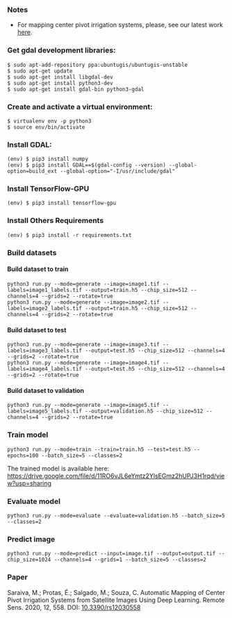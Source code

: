 ### Notes

* For mapping center pivot irrigation systems, please, see our latest work [here](https://github.com/mapbiomas-brazil/irrigation/tree/master/center-pivot-irrigation-systems).

### Get gdal development libraries:

```
$ sudo apt-add-repository ppa:ubuntugis/ubuntugis-unstable
$ sudo apt-get update
$ sudo apt-get install libgdal-dev
$ sudo apt-get install python3-dev
$ sudo apt-get install gdal-bin python3-gdal
```

### Create and activate a virtual environment:

```
$ virtualenv env -p python3
$ source env/bin/activate
```

### Install GDAL:

```
(env) $ pip3 install numpy
(env) $ pip3 install GDAL==$(gdal-config --version) --global-option=build_ext --global-option="-I/usr/include/gdal"
```

### Install TensorFlow-GPU
```
(env) $ pip3 install tensorflow-gpu
```

### Install Others Requirements

```
(env) $ pip3 install -r requirements.txt
```


### Build datasets
#### Build dataset to train
```
python3 run.py --mode=generate --image=image1.tif --labels=image1_labels.tif --output=train.h5 --chip_size=512 --channels=4 --grids=2 --rotate=true
python3 run.py --mode=generate --image=image2.tif --labels=image2_labels.tif --output=train.h5 --chip_size=512 --channels=4 --grids=2 --rotate=true

```

#### Build dataset to test
```
python3 run.py --mode=generate --image=image3.tif --labels=image3_labels.tif --output=test.h5 --chip_size=512 --channels=4 --grids=2 --rotate=true
python3 run.py --mode=generate --image=image4.tif --labels=image4_labels.tif --output=test.h5 --chip_size=512 --channels=4 --grids=2 --rotate=true

```

#### Build dataset to validation
```
python3 run.py --mode=generate --image=image5.tif --labels=image5_labels.tif --output=validation.h5 --chip_size=512 --channels=4 --grids=2 --rotate=true
```

### Train model

```
python3 run.py --mode=train --train=train.h5 --test=test.h5 --epochs=100 --batch_size=5 --classes=2
```

The trained model is available here: https://drive.google.com/file/d/11RO6vJL6eYmtz2YlsEGmz2hUPJ3H1rqd/view?usp=sharing

### Evaluate model

```
python3 run.py --mode=evaluate --evaluate=validation.h5 --batch_size=5 --classes=2
```

### Predict image

```
python3 run.py --mode=predict --input=image.tif --output=output.tif --chip_size=1024 --channels=4 --grids=1 --batch_size=5 --classes=2
```

### Paper
Saraiva, M.; Protas, É.; Salgado, M.; Souza, C. Automatic Mapping of Center Pivot Irrigation Systems from Satellite Images Using Deep Learning. Remote Sens. 2020, 12, 558. DOI: [10.3390/rs12030558](https://doi.org/10.3390/rs12030558)
